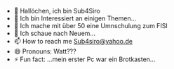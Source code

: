 - 👋 Hallöchen, ich bin Sub4Siro
- 👀 Ich bin Interessiert an einigen Themen...
- 🌱 Ich mache mit über 50 eine Umnschulung zum FISI
- 💞️ Ich schaue nach Neuem...
- 📫 How to reach me Sub4siro@yahoo.de
- 😄 Pronouns: Watt???
- ⚡ Fun fact: ...mein erster Pc war ein Brotkasten...

<!---
Sub4Siro/Sub4Siro is a ✨ special ✨ repository because its `README.md` (this file) appears on your GitHub profile.
You can click the Preview link to take a look at your changes.
--->
